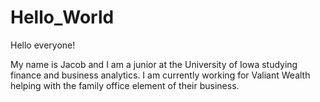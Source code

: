 # Hello_World

Hello everyone!

My name is Jacob and I am a junior at the University of Iowa studying finance and business analytics. I am currently working for Valiant Wealth helping with the family office element of their business.
